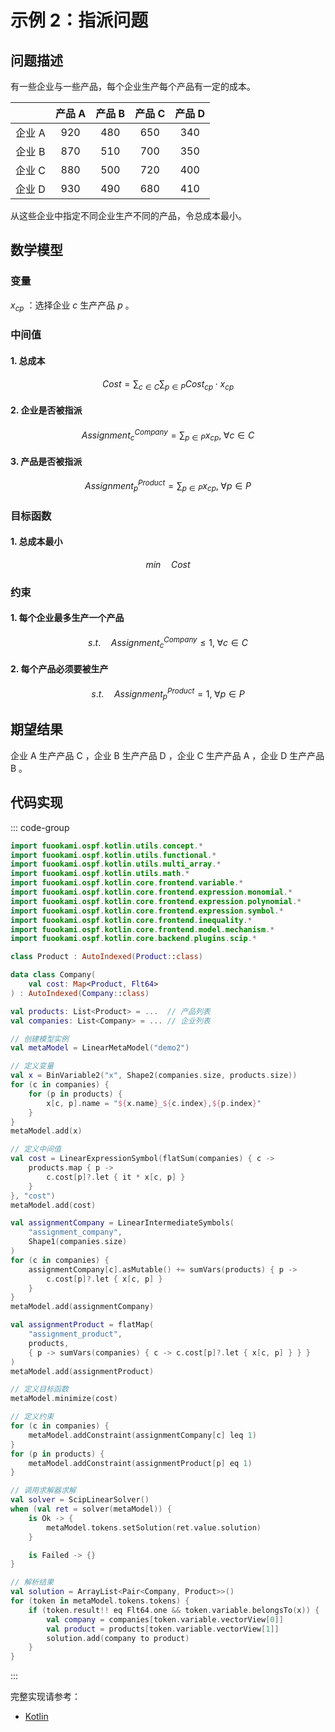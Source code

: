# 示例 2：指派问题

## 问题描述

有一些企业与一些产品，每个企业生产每个产品有一定的成本。

|        | 产品 A | 产品 B | 产品 C | 产品 D |
| :----: | :----: | :----: | :----: | :----: |
| 企业 A | $920$  | $480$  | $650$  | $340$  |
| 企业 B | $870$  | $510$  | $700$  | $350$  |
| 企业 C | $880$  | $500$  | $720$  | $400$  |
| 企业 D | $930$  | $490$  | $680$  | $410$  |

从这些企业中指定不同企业生产不同的产品，令总成本最小。

## 数学模型

### 变量

$x_{cp}$ ：选择企业 $c$ 生产产品 $p$ 。

### 中间值

#### 1. 总成本

$$
Cost = \sum_{c \in C} \sum_{p \in P} Cost_{cp} \cdot x_{cp}
$$

#### 2. 企业是否被指派

$$
Assignment^{Company}_{c} = \sum_{p \in P} x_{cp}, \; \forall c \in C
$$

#### 3. 产品是否被指派

$$
Assignment^{Product}_{p} = \sum_{p \in P} x_{cp}, \; \forall p \in P
$$

### 目标函数

#### 1. 总成本最小

$$
min \quad Cost
$$

### 约束

#### 1. 每个企业最多生产一个产品

$$
s.t. \quad Assignment^{Company}_{c} \leq 1, \; \forall c \in C
$$

#### 2. 每个产品必须要被生产

$$
s.t. \quad Assignment^{Product}_{p} = 1, \; \forall p \in P
$$

## 期望结果

企业 A 生产产品 C ，企业 B 生产产品 D ，企业 C 生产产品 A ，企业 D 生产产品 B 。

## 代码实现

::: code-group

```kotlin
import fuookami.ospf.kotlin.utils.concept.*
import fuookami.ospf.kotlin.utils.functional.*
import fuookami.ospf.kotlin.utils.multi_array.*
import fuookami.ospf.kotlin.utils.math.*
import fuookami.ospf.kotlin.core.frontend.variable.*
import fuookami.ospf.kotlin.core.frontend.expression.monomial.*
import fuookami.ospf.kotlin.core.frontend.expression.polynomial.*
import fuookami.ospf.kotlin.core.frontend.expression.symbol.*
import fuookami.ospf.kotlin.core.frontend.inequality.*
import fuookami.ospf.kotlin.core.frontend.model.mechanism.*
import fuookami.ospf.kotlin.core.backend.plugins.scip.*

class Product : AutoIndexed(Product::class)

data class Company(
    val cost: Map<Product, Flt64>
) : AutoIndexed(Company::class)

val products: List<Product> = ...  // 产品列表
val companies: List<Company> = ... // 企业列表

// 创建模型实例
val metaModel = LinearMetaModel("demo2")

// 定义变量
val x = BinVariable2("x", Shape2(companies.size, products.size))
for (c in companies) {
    for (p in products) {
        x[c, p].name = "${x.name}_${c.index},${p.index}"
    }
}
metaModel.add(x)

// 定义中间值
val cost = LinearExpressionSymbol(flatSum(companies) { c ->
    products.map { p ->
        c.cost[p]?.let { it * x[c, p] }
    }
}, "cost")
metaModel.add(cost)

val assignmentCompany = LinearIntermediateSymbols(
    "assignment_company",
    Shape1(companies.size)
)
for (c in companies) {
    assignmentCompany[c].asMutable() += sumVars(products) { p -> 
        c.cost[p]?.let { x[c, p] } 
    }
}
metaModel.add(assignmentCompany)

val assignmentProduct = flatMap(
    "assignment_product",
    products,
    { p -> sumVars(companies) { c -> c.cost[p]?.let { x[c, p] } } }
)
metaModel.add(assignmentProduct)

// 定义目标函数
metaModel.minimize(cost)

// 定义约束
for (c in companies) {
    metaModel.addConstraint(assignmentCompany[c] leq 1)
}
for (p in products) {
    metaModel.addConstraint(assignmentProduct[p] eq 1)
}

// 调用求解器求解
val solver = ScipLinearSolver()
when (val ret = solver(metaModel)) {
    is Ok -> {
        metaModel.tokens.setSolution(ret.value.solution)
    }

    is Failed -> {}
}

// 解析结果
val solution = ArrayList<Pair<Company, Product>>()
for (token in metaModel.tokens.tokens) {
    if (token.result!! eq Flt64.one && token.variable.belongsTo(x)) {
        val company = companies[token.variable.vectorView[0]]
        val product = products[token.variable.vectorView[1]]
        solution.add(company to product)
    }
}
```

:::

完整实现请参考：

- [Kotlin](https://github.com/fuookami/ospf/blob/main/examples/ospf-kotlin-example/src/main/fuookami/ospf/kotlin/example/core_demo/Demo2.kt)
